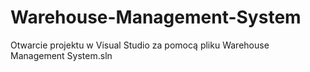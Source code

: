 # Warehouse-Management-System
Otwarcie projektu w Visual Studio za pomocą pliku Warehouse Management System.sln
